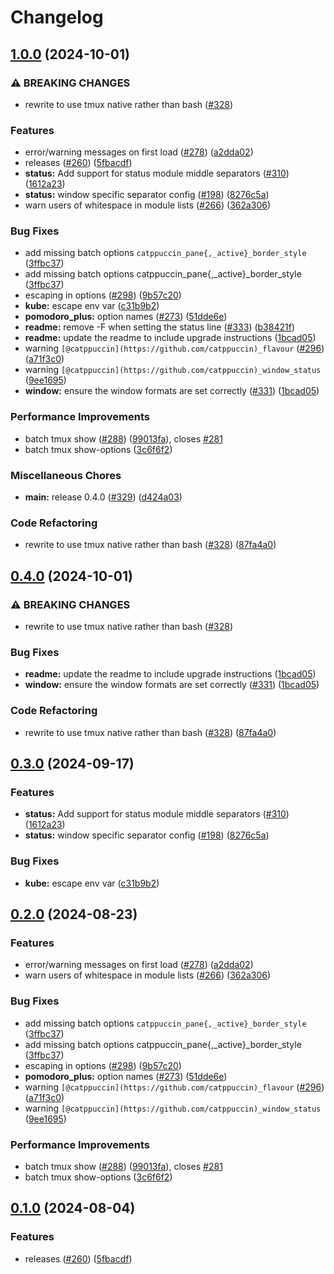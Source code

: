 # Changelog

## [1.0.0](https://github.com/SebasNadu/catppuccin-tmux/compare/v0.4.0...v1.0.0) (2024-10-01)


### ⚠ BREAKING CHANGES

* rewrite to use tmux native rather than bash ([#328](https://github.com/SebasNadu/catppuccin-tmux/issues/328))

### Features

* error/warning messages on first load ([#278](https://github.com/SebasNadu/catppuccin-tmux/issues/278)) ([a2dda02](https://github.com/SebasNadu/catppuccin-tmux/commit/a2dda02b43194aec5deddf2890c28c76b4c11ed4))
* releases ([#260](https://github.com/SebasNadu/catppuccin-tmux/issues/260)) ([5fbacdf](https://github.com/SebasNadu/catppuccin-tmux/commit/5fbacdf3559cf4496eef02aead087b3bb715e570))
* **status:** Add support for status module middle separators ([#310](https://github.com/SebasNadu/catppuccin-tmux/issues/310)) ([1612a23](https://github.com/SebasNadu/catppuccin-tmux/commit/1612a23174a6771ac466312eb156f83b8b89d907))
* **status:** window specific separator config ([#198](https://github.com/SebasNadu/catppuccin-tmux/issues/198)) ([8276c5a](https://github.com/SebasNadu/catppuccin-tmux/commit/8276c5a5e33dbbbae3d370db2f6129e20b402f8a))
* warn users of whitespace in module lists ([#266](https://github.com/SebasNadu/catppuccin-tmux/issues/266)) ([362a306](https://github.com/SebasNadu/catppuccin-tmux/commit/362a306db71794f04d0995fc058bcaa094d1af70))


### Bug Fixes

* add missing batch options `catppuccin_pane{,_active}_border_style` ([3ffbc37](https://github.com/SebasNadu/catppuccin-tmux/commit/3ffbc3700b4c1c3e2c4d015c5a51ccef555dabaf))
* add missing batch options catppuccin_pane{,_active}_border_style ([3ffbc37](https://github.com/SebasNadu/catppuccin-tmux/commit/3ffbc3700b4c1c3e2c4d015c5a51ccef555dabaf))
* escaping in options ([#298](https://github.com/SebasNadu/catppuccin-tmux/issues/298)) ([9b57c20](https://github.com/SebasNadu/catppuccin-tmux/commit/9b57c2002081fff8af16b878f1369d46788c0409))
* **kube:** escape env var ([c31b9b2](https://github.com/SebasNadu/catppuccin-tmux/commit/c31b9b2c6c7c50abbebd02b80c4fd32b2782a011))
* **pomodoro_plus:** option names ([#273](https://github.com/SebasNadu/catppuccin-tmux/issues/273)) ([51dde6e](https://github.com/SebasNadu/catppuccin-tmux/commit/51dde6e8d4d3d8da97d915b01594a08aa4ac0cca))
* **readme:** remove -F when setting the status line ([#333](https://github.com/SebasNadu/catppuccin-tmux/issues/333)) ([b38421f](https://github.com/SebasNadu/catppuccin-tmux/commit/b38421fa15d8dfafecaf6f438115cfe3c1259bf0))
* **readme:** update the readme to include upgrade instructions ([1bcad05](https://github.com/SebasNadu/catppuccin-tmux/commit/1bcad05f206fb4bb9706403da24b97d2cdb64bad))
* warning `[@catppuccin](https://github.com/catppuccin)_flavour` ([#296](https://github.com/SebasNadu/catppuccin-tmux/issues/296)) ([a71f3c0](https://github.com/SebasNadu/catppuccin-tmux/commit/a71f3c039bed8a7c49fc390a50befec5db2c4af9))
* warning `[@catppuccin](https://github.com/catppuccin)_window_status` ([9ee1695](https://github.com/SebasNadu/catppuccin-tmux/commit/9ee1695d757c16e2f236858b8d3f88be9fb666fa))
* **window:** ensure the window formats are set correctly ([#331](https://github.com/SebasNadu/catppuccin-tmux/issues/331)) ([1bcad05](https://github.com/SebasNadu/catppuccin-tmux/commit/1bcad05f206fb4bb9706403da24b97d2cdb64bad))


### Performance Improvements

* batch tmux show ([#288](https://github.com/SebasNadu/catppuccin-tmux/issues/288)) ([99013fa](https://github.com/SebasNadu/catppuccin-tmux/commit/99013fafe6a98416079b3b84751f2eb540e17c79)), closes [#281](https://github.com/SebasNadu/catppuccin-tmux/issues/281)
* batch tmux show-options ([3c6f6f2](https://github.com/SebasNadu/catppuccin-tmux/commit/3c6f6f282b3bb17554dc2b4b80760b6507acfd65))


### Miscellaneous Chores

* **main:** release 0.4.0 ([#329](https://github.com/SebasNadu/catppuccin-tmux/issues/329)) ([d424a03](https://github.com/SebasNadu/catppuccin-tmux/commit/d424a03a4be721638a149a3e8422915a0133279a))


### Code Refactoring

* rewrite to use tmux native rather than bash ([#328](https://github.com/SebasNadu/catppuccin-tmux/issues/328)) ([87fa4a0](https://github.com/SebasNadu/catppuccin-tmux/commit/87fa4a08c5a7fdbef3130f05a8b12f0ca26d4a46))

## [0.4.0](https://github.com/catppuccin/tmux/compare/v0.3.0...v0.4.0) (2024-10-01)


### ⚠ BREAKING CHANGES

* rewrite to use tmux native rather than bash ([#328](https://github.com/catppuccin/tmux/issues/328))

### Bug Fixes

* **readme:** update the readme to include upgrade instructions ([1bcad05](https://github.com/catppuccin/tmux/commit/1bcad05f206fb4bb9706403da24b97d2cdb64bad))
* **window:** ensure the window formats are set correctly ([#331](https://github.com/catppuccin/tmux/issues/331)) ([1bcad05](https://github.com/catppuccin/tmux/commit/1bcad05f206fb4bb9706403da24b97d2cdb64bad))


### Code Refactoring

* rewrite to use tmux native rather than bash ([#328](https://github.com/catppuccin/tmux/issues/328)) ([87fa4a0](https://github.com/catppuccin/tmux/commit/87fa4a08c5a7fdbef3130f05a8b12f0ca26d4a46))

## [0.3.0](https://github.com/catppuccin/tmux/compare/v0.2.0...v0.3.0) (2024-09-17)


### Features

* **status:** Add support for status module middle separators ([#310](https://github.com/catppuccin/tmux/issues/310)) ([1612a23](https://github.com/catppuccin/tmux/commit/1612a23174a6771ac466312eb156f83b8b89d907))
* **status:** window specific separator config ([#198](https://github.com/catppuccin/tmux/issues/198)) ([8276c5a](https://github.com/catppuccin/tmux/commit/8276c5a5e33dbbbae3d370db2f6129e20b402f8a))


### Bug Fixes

* **kube:** escape env var ([c31b9b2](https://github.com/catppuccin/tmux/commit/c31b9b2c6c7c50abbebd02b80c4fd32b2782a011))

## [0.2.0](https://github.com/catppuccin/tmux/compare/v0.1.0...v0.2.0) (2024-08-23)


### Features

* error/warning messages on first load ([#278](https://github.com/catppuccin/tmux/issues/278)) ([a2dda02](https://github.com/catppuccin/tmux/commit/a2dda02b43194aec5deddf2890c28c76b4c11ed4))
* warn users of whitespace in module lists ([#266](https://github.com/catppuccin/tmux/issues/266)) ([362a306](https://github.com/catppuccin/tmux/commit/362a306db71794f04d0995fc058bcaa094d1af70))


### Bug Fixes

* add missing batch options `catppuccin_pane{,_active}_border_style` ([3ffbc37](https://github.com/catppuccin/tmux/commit/3ffbc3700b4c1c3e2c4d015c5a51ccef555dabaf))
* add missing batch options catppuccin_pane{,_active}_border_style ([3ffbc37](https://github.com/catppuccin/tmux/commit/3ffbc3700b4c1c3e2c4d015c5a51ccef555dabaf))
* escaping in options ([#298](https://github.com/catppuccin/tmux/issues/298)) ([9b57c20](https://github.com/catppuccin/tmux/commit/9b57c2002081fff8af16b878f1369d46788c0409))
* **pomodoro_plus:** option names ([#273](https://github.com/catppuccin/tmux/issues/273)) ([51dde6e](https://github.com/catppuccin/tmux/commit/51dde6e8d4d3d8da97d915b01594a08aa4ac0cca))
* warning `[@catppuccin](https://github.com/catppuccin)_flavour` ([#296](https://github.com/catppuccin/tmux/issues/296)) ([a71f3c0](https://github.com/catppuccin/tmux/commit/a71f3c039bed8a7c49fc390a50befec5db2c4af9))
* warning `[@catppuccin](https://github.com/catppuccin)_window_status` ([9ee1695](https://github.com/catppuccin/tmux/commit/9ee1695d757c16e2f236858b8d3f88be9fb666fa))


### Performance Improvements

* batch tmux show ([#288](https://github.com/catppuccin/tmux/issues/288)) ([99013fa](https://github.com/catppuccin/tmux/commit/99013fafe6a98416079b3b84751f2eb540e17c79)), closes [#281](https://github.com/catppuccin/tmux/issues/281)
* batch tmux show-options ([3c6f6f2](https://github.com/catppuccin/tmux/commit/3c6f6f282b3bb17554dc2b4b80760b6507acfd65))

## [0.1.0](https://github.com/catppuccin/tmux/compare/v0.0.1...v0.1.0) (2024-08-04)


### Features

* releases ([#260](https://github.com/catppuccin/tmux/issues/260)) ([5fbacdf](https://github.com/catppuccin/tmux/commit/5fbacdf3559cf4496eef02aead087b3bb715e570))

